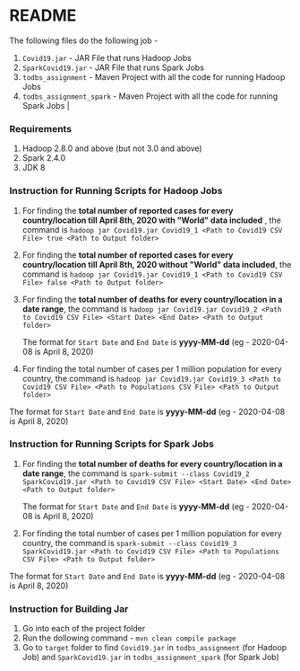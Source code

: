 
# README

The following files do the following job - 

 1. `Covid19.jar` - JAR File that runs Hadoop Jobs
 2. `SparkCovid19.jar` - JAR File that runs Spark Jobs
 3. `todbs_assignment` - Maven Project with all the code for running Hadoop Jobs
 4. `todbs_assignment_spark` - Maven Project with all the code for running Spark Jobs
                                                              |

### Requirements
1. Hadoop 2.8.0 and above (but not 3.0 and above)
2. Spark 2.4.0
3. JDK 8

### Instruction for Running Scripts for Hadoop Jobs

1. For finding the **total number of reported cases for every country/location till April 8th, 2020 with "World" data included** , the command is 
`hadoop jar Covid19.jar Covid19_1 <Path to Covid19 CSV File> true <Path to Output folder>` 

2. For finding the **total number of reported cases for every country/location till April 8th, 2020 without "World" data included**, the command is 
`hadoop jar Covid19.jar Covid19_1 <Path to Covid19 CSV File> false <Path to Output folder>` 

3. For finding the **total number of deaths for every country/location in a date range**, the command is 
`hadoop jar Covid19.jar Covid19_2 <Path to Covid19 CSV File> <Start Date> <End Date> <Path to Output folder>` 

   The format for `Start Date` and `End Date` is **yyyy-MM-dd** (eg - 2020-04-08 is April 8, 2020)

4. For finding the total number of cases per 1 million population for every country, the command is 
`hadoop jar Covid19.jar Covid19_3 <Path to Covid19 CSV File> <Path to Populations CSV File> <Path to Output folder>` 

The format for `Start Date` and `End Date` is **yyyy-MM-dd** (eg - 2020-04-08 is April 8, 2020)

### Instruction for Running Scripts for Spark Jobs

1. For finding the **total number of deaths for every country/location in a date range**, the command is 
`spark-submit --class Covid19_2 SparkCovid19.jar <Path to Covid19 CSV File> <Start Date> <End Date> <Path to Output folder>` 

   The format for `Start Date` and `End Date` is **yyyy-MM-dd** (eg - 2020-04-08 is April 8, 2020)

2. For finding the total number of cases per 1 million population for every country, the command is 
`spark-submit --class Covid19_3 SparkCovid19.jar <Path to Covid19 CSV File> <Path to Populations CSV File> <Path to Output folder>` 

The format for `Start Date` and `End Date` is **yyyy-MM-dd** (eg - 2020-04-08 is April 8, 2020)

### Instruction for Building Jar

1. Go into each of the project folder
2. Run the dollowing command - `mvn clean compile package`
3. Go to `target` folder to find `Covid19.jar` in `todbs_assignment` (for Hadoop Job) and `SparkCovid19.jar` in `todbs_assignment_spark` (for Spark Job)





    






